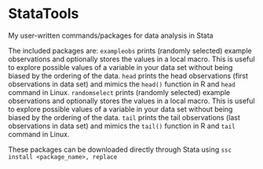 # StataTools
My user-written commands/packages for data analysis in Stata

The included packages are:
`exampleobs` prints (randomly selected) example observations and optionally stores the values in a local macro. This is useful to explore possible values of a variable in your data set without being biased by the ordering of the data.
`head` prints the head observations (first observations in data set) and mimics the `head()` function in R and `head` command in Linux.
`randomselect` prints (randomly selected) example observations and optionally stores the values in a local macro. This is useful to explore possible values of a variable in your data set without being biased by the ordering of the data.
`tail` prints the tail observations (last observations in data set) and mimics the `tail()` function in R and `tail` command in Linux.

These packages can be downloaded directly through Stata using `ssc install <package_name>, replace`
